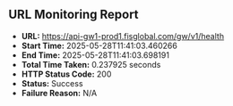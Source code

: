 ## URL Monitoring Report

- **URL:** https://api-gw1-prod1.fisglobal.com/gw/v1/health
- **Start Time:** 2025-05-28T11:41:03.460266
- **End Time:** 2025-05-28T11:41:03.698191
- **Total Time Taken:** 0.237925 seconds
- **HTTP Status Code:** 200
- **Status:** Success
- **Failure Reason:** N/A
